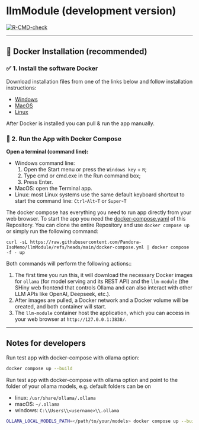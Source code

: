 # llmModule (development version)

<!-- badges: start -->
[![R-CMD-check](https://github.com/Pandora-IsoMemo/llmModule/actions/workflows/R-CMD-check.yaml/badge.svg)](https://github.com/Pandora-IsoMemo/llmModule/actions/workflows/R-CMD-check.yaml)
<!-- badges: end -->

---

## 🧠 Docker Installation (recommended)

### ✅ 1. Install the software Docker

Download installation files from one of the links below and follow installation
instructions:

* [Windows](https://docs.docker.com/desktop/windows/install/)
* [MacOS](https://docs.docker.com/desktop/install/mac-install/)
* [Linux](https://docs.docker.com/desktop/install/linux-install/)

After Docker is installed you can pull & run the app manually.

### 🚀 2. Run the App with Docker Compose

**Open a terminal (command line):**

- Windows command line: 
   1. Open the Start menu or press the `Windows key` + `R`; 
   2. Type cmd or cmd.exe in the Run command box;
   3. Press Enter.
- MacOS: open the Terminal app.
- Linux: most Linux systems use the same default keyboard shortcut to start the
  command line: `Ctrl`-`Alt`-`T` or `Super`-`T`

The docker compose has everything you need to run app directly from your web browser. To start the app you 
need the [docker-compose.yaml](https://github.com/Pandora-IsoMemo/llmModule/blob/main/docker-compose.yml) of this
Repository. You can clone the entire Repository and use `docker compose up` or simply run the following command:

```
curl -sL https://raw.githubusercontent.com/Pandora-IsoMemo/llmModule/refs/heads/main/docker-compose.yml | docker compose -f - up
```

Both commands will perform the following actions::

1. The first time you run this, it will download the necessary Docker images for `ollama` (for model serving and its 
   REST API) and the `llm-module` (the SHiny web frontend that controls Ollama and can also interact with other LLM APIs
   like OpenAI, Deepseek, etc.).
2. After images are pulled, a Docker network and a Docker volume will be created, and both container will start.
3. The `llm-module` container host the application, which you can access in your web browser at `http://127.0.0.1:3838/`.

----

## Notes for developers

Run test app with docker-compose with ollama option:

```bash
docker compose up --build
```

Run test app with docker-compose with ollama option and point to the folder of your ollama models, e.g. default folders can be on

- linux: `/usr/share/ollama/.ollama`
- macOS: `~/.ollama`
- windows: `C:\\Users\\<username>\\.ollama`

```bash
OLLAMA_LOCAL_MODELS_PATH=</path/to/your/models> docker compose up --build
```
